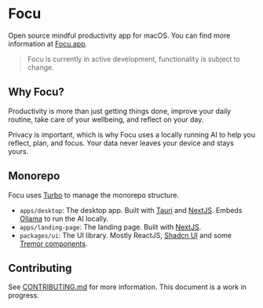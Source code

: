 # Focu 

Open source mindful productivity app for macOS. You can find more information at [Focu.app](https://focu.app).

> Focu is currently in active development, functionality is subject to change.

## Why Focu?

Productivity is more than just getting things done, improve your daily routine, take care of your wellbeing, and reflect on your day.

Privacy is important, which is why Focu uses a locally running AI to help you reflect, plan, and focus. Your data never leaves your device and stays yours.

## Monorepo

Focu uses [Turbo](https://turbo.build/) to manage the monorepo structure.

- `apps/desktop`: The desktop app. Built with [Tauri](https://tauri.app/) and [NextJS](https://nextjs.org/). Embeds [Ollama](https://ollama.com/) to run the AI locally.
- `apps/landing-page`: The landing page. Built with [NextJS](https://nextjs.org/).
- `packages/ui`: The UI library. Mostly ReactJS, [Shadcn UI](https://ui.shadcn.com/) and some [Tremor components](https://tremor.so/).

## Contributing

See [CONTRIBUTING.md](CONTRIBUTING.md) for more information. This document is a work in progress.
